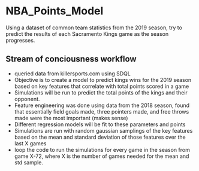 # NBA_Points_Model
Using a dataset of common team statistics from the 2019 season, try to predict the results of each Sacramento Kings game as the season progresses.

## Stream of conciousness workflow
- queried data from killersports.com using SDQL
- Objective is to create a model to predict kings wins for the 2019 season based on key features that correlate with total points scored in a game
- Simulations will be run to predict the total points of the kings and their opponent.
- Feature engineering was done using data from the 2018 season, found that essentially field goals made, three pointers made, and free throws made were the most important (makes sense)
- Different regression models will be fit to these parameters and points
- Simulations are run with random gaussian samplings of the key features based on the mean and standard deviation of those features over the last X games
- loop the code to run the simulations for every game in the season from game X-72, where X is the number of games needed for the mean and std sample.

